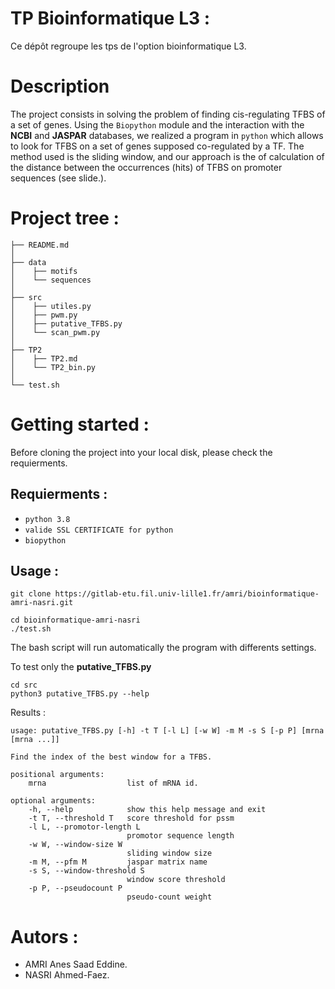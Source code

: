 # TP Bioinformatique L3 :

Ce dépôt regroupe les tps de l'option bioinformatique L3.

# Description

The project consists in solving the problem of finding cis-regulating TFBS of a set of genes.
Using the `Biopython` module and the interaction with the **NCBI** and **JASPAR** databases, we realized a program in `python` which allows to look for TFBS on a set of genes supposed co-regulated by a TF.
The method used is the sliding window, and our approach is the of calculation of the distance between the occurrences (hits) of TFBS on promoter sequences (see slide.).

# Project tree :

    ├── README.md          
    │
    ├── data
    │    ├── motifs         
    │    └── sequences     
    │
    ├── src
    │    ├── utiles.py
    │    ├── pwm.py
    │    ├── putative_TFBS.py
    │    └── scan_pwm.py
    │
    ├── TP2  
	│	 ├── TP2.md
	│	 └── TP2_bin.py
    │       
    └── test.sh


# Getting started :

Before cloning the project into your local disk, please check the requierments.

## Requierments :

- `python 3.8`
- `valide SSL CERTIFICATE for python`
- `biopython`

## Usage :

    git clone https://gitlab-etu.fil.univ-lille1.fr/amri/bioinformatique-amri-nasri.git

    cd bioinformatique-amri-nasri
    ./test.sh    

The bash script will run automatically the program with differents settings.

To test only the **putative_TFBS.py**

	cd src
	python3 putative_TFBS.py --help

Results : 

	usage: putative_TFBS.py [-h] -t T [-l L] [-w W] -m M -s S [-p P] [mrna [mrna ...]]

	Find the index of the best window for a TFBS.

	positional arguments:
		mrna                  list of mRNA id.

	optional arguments:
		-h, --help            show this help message and exit
		-t T, --threshold T   score threshold for pssm
		-l L, --promotor-length L
                        	  promotor sequence length
        -w W, --window-size W
                        	  sliding window size
        -m M, --pfm M         jaspar matrix name
        -s S, --window-threshold S
                       		  window score threshold
        -p P, --pseudocount P
                         	  pseudo-count weight

# Autors :

- AMRI Anes Saad Eddine.
- NASRI Ahmed-Faez.

